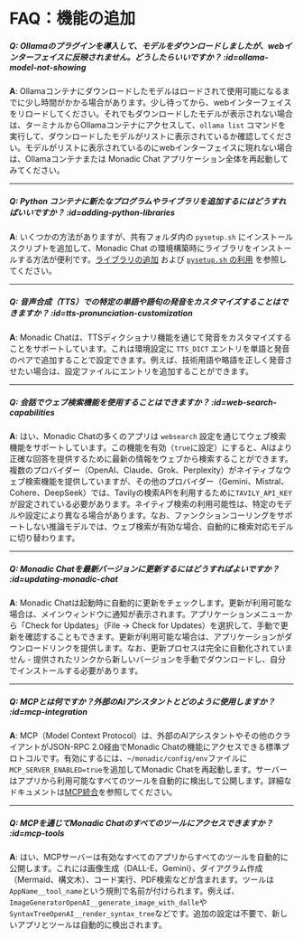 # FAQ：機能の追加

##### Q: Ollamaのプラグインを導入して、モデルをダウンロードしましたが、webインターフェイスに反映されません。どうしたらいいですか？ :id=ollama-model-not-showing

**A**:  Ollamaコンテナにダウンロードしたモデルはロードされて使用可能になるまでに少し時間がかかる場合があります。少し待ってから、webインターフェイスをリロードしてください。それでもダウンロードしたモデルが表示されない場合は、ターミナルからOllamaコンテナにアクセスして、`ollama list` コマンドを実行して、ダウンロードしたモデルがリストに表示されているか確認してください。モデルがリストに表示されているのにwebインターフェイスに現れない場合は、Ollamaコンテナまたは Monadic Chat アプリケーション全体を再起動してみてください。

---

##### Q: Python コンテナに新たなプログラムやライブラリを追加するにはどうすればいいですか？ :id=adding-python-libraries

**A**: いくつかの方法がありますが、共有フォルダ内の `pysetup.sh` にインストールスクリプトを追加して、Monadic Chat の環境構築時にライブラリをインストールする方法が便利です。[ライブラリの追加](../docker-integration/python-container.md#ライブラリの追加) および [`pysetup.sh` の利用](../docker-integration/python-container.md#pysetupsh-の利用) を参照してください。

---

##### Q: 音声合成（TTS）での特定の単語や語句の発音をカスタマイズすることはできますか？ :id=tts-pronunciation-customization

**A**: Monadic Chatは、TTSディクショナリ機能を通じて発音をカスタマイズすることをサポートしています。これは環境設定に `TTS_DICT` エントリを単語と発音のペアで追加することで設定できます。例えば、技術用語や略語を正しく発音させたい場合は、設定ファイルにエントリを追加することができます。

---

##### Q: 会話でウェブ検索機能を使用することはできますか？ :id=web-search-capabilities

**A**: はい、Monadic Chatの多くのアプリは `websearch` 設定を通じてウェブ検索機能をサポートしています。この機能を有効（`true`に設定）にすると、AIはより正確な回答を提供するために最新の情報をウェブから検索することができます。複数のプロバイダー（OpenAI、Claude、Grok、Perplexity）がネイティブなウェブ検索機能を提供していますが、その他のプロバイダー（Gemini、Mistral、Cohere、DeepSeek）では、Tavilyの検索APIを利用するために`TAVILY_API_KEY`が設定されている必要があります。ネイティブ検索の利用可能性は、特定のモデルや設定により異なる場合があります。なお、ファンクションコーリングをサポートしない推論モデルでは、ウェブ検索が有効な場合、自動的に検索対応モデルに切り替わります。

---

##### Q: Monadic Chatを最新バージョンに更新するにはどうすればよいですか？ :id=updating-monadic-chat

**A**: Monadic Chatは起動時に自動的に更新をチェックします。更新が利用可能な場合は、メインウィンドウに通知が表示されます。アプリケーションメニューから「Check for Updates」（File → Check for Updates）を選択して、手動で更新を確認することもできます。更新が利用可能な場合は、アプリケーションがダウンロードリンクを提供します。なお、更新プロセスは完全に自動化されていません - 提供されたリンクから新しいバージョンを手動でダウンロードし、自分でインストールする必要があります。

---

##### Q: MCPとは何ですか？外部のAIアシスタントとどのように使用しますか？ :id=mcp-integration

**A**: MCP（Model Context Protocol）は、外部のAIアシスタントやその他のクライアントがJSON-RPC 2.0経由でMonadic Chatの機能にアクセスできる標準プロトコルです。有効にするには、`~/monadic/config/env`ファイルに`MCP_SERVER_ENABLED=true`を追加してMonadic Chatを再起動します。サーバーはアプリから利用可能なすべてのツールを自動的に検出して公開します。詳細なドキュメントは[MCP統合](/ja/advanced-topics/mcp-integration.md)を参照してください。

---

##### Q: MCPを通じてMonadic Chatのすべてのツールにアクセスできますか？ :id=mcp-tools

**A**: はい、MCPサーバーは有効なすべてのアプリからすべてのツールを自動的に公開します。これには画像生成（DALL-E、Gemini）、ダイアグラム作成（Mermaid、構文木）、コード実行、PDF検索などが含まれます。ツールは`AppName__tool_name`という規則で名前が付けられます。例えば、`ImageGeneratorOpenAI__generate_image_with_dalle`や`SyntaxTreeOpenAI__render_syntax_tree`などです。追加の設定は不要で、新しいアプリとツールは自動的に検出されます。